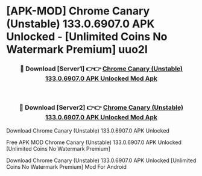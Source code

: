 # [APK-MOD] Chrome Canary (Unstable) 133.0.6907.0 APK Unlocked - [Unlimited Coins No Watermark Premium] uuo2l



<div align="center">
<h3>🔴 Download [Server1] 👉👉 <a href="https://momento.my/?title=Chrome_Canary_(Unstable)_133.0.6907.0_APK_Unlocked">Chrome Canary (Unstable) 133.0.6907.0 APK Unlocked Mod Apk</a></h3><br>

<h3>🔴 Download [Server2] 👉👉 <a href="https://momento.my/?title=Chrome_Canary_(Unstable)_133.0.6907.0_APK_Unlocked">Chrome Canary (Unstable) 133.0.6907.0 APK Unlocked Mod Apk</a></h3>
</div>



Download Chrome Canary (Unstable) 133.0.6907.0 APK Unlocked 

Free APK MOD Chrome Canary (Unstable) 133.0.6907.0 APK Unlocked [Unlimited Coins No Watermark Premium]

Download Chrome Canary (Unstable) 133.0.6907.0 APK Unlocked [Unlimited Coins No Watermark Premium] Mod For Android
